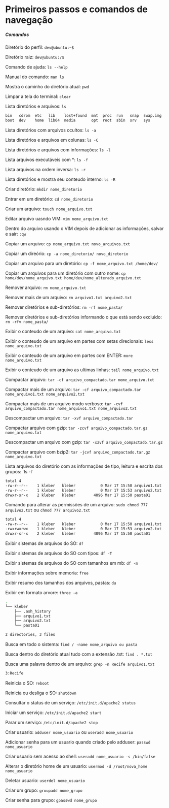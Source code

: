 # Primeiros passos e comandos de navegação


##### Comandos
Diretório do perfil: `dev@ubuntu:~$`

Diretório raiz: `dev@ubuntu:/$`

Comando de ajuda: `ls --help`

Manual do comando: `man ls`

Mostra o caminho do diretório atual: `pwd`

Limpar a tela do terminal: `clear`

Lista diretórios e arquivos: `ls`
~~~bash
bin   cdrom  etc   lib    lost+found  mnt  proc  run   snap  swap.img  tmp  var
boot  dev    home  lib64  media       opt  root  sbin  srv   sys       usr
~~~

Lista diretórios com arquivos ocultos: `ls -a`

Lista diretórios e arquivos em colunas: `ls -C`

Lista diretórios e arquivos com informações: `ls -l`

Lista arquivos executáveis com *: `ls -f`

Lista arquivos na ordem inversa: `ls -r`

Lista diretórios e mostra seu conteudo interno: `ls -R`

Criar diretório: `mkdir nome_diretorio`

Entrar em um diretório: `cd nome_diretorio`

Criar um arquivo: `touch nome_arquivo.txt`

Editar arquivo uasndo VIM: `vim nome_arquivo.txt`

Dentro do arquivo usando o VIM depois de adicionar as informações, salvar e sair: `:qw`

Copiar um arquivo: `cp nome_arquivo.txt novo_arquivos.txt`

Copiar um direório: `cp -a nome_diretorio/ novo_diretorio`

Copiar um arquivo para um diretório: `cp -f nome_arquivo.txt /home/dev/`

Copiar um arquivos para um diretório com outro nome: `cp home/dev/nome_arquivo.txt home/dev/nome_alterado_arquivo.txt`

Remover arquivo: `rm nome_arquivo.txt`

Remover mais de um arquivo: `rm arquivo1.txt arquivo2.txt`

Remover diretórios e sub-diretórios: `rm -rf nome_pasta/`

Remover diretórios e sub-diretórios informando o que está sendo excluido: `rm -rfv nome_pasta/`

Exibir o conteudo de um arquivo: `cat nome_arquivo.txt`

Exibir o conteudo de um arquivo em partes com setas direcionais: `less nome_arquivo.txt`

Exibir o conteudo de um arquivo em partes com ENTER: `more nome_arquivo.txt`

Exibir o conteudo de um arquivo as ultimas linhas: `tail nome_arquivo.txt`

Compactar arquivo: `tar -cf arquivo_compactado.tar nome_arquivo.txt`

Compactar mais de um arquivo: `tar -cf arquivo_compactado.tar nome_arquivo1.txt nome_arquivo2.txt`

Compactar mais de um arquivo modo verboso: `tar -cvf arquivo_compactado.tar nome_arquivo1.txt nome_arquivo2.txt`

Descompactar um arquivo: `tar -xvf arquivo_compactado.tar`

Compactar arquivo com gzip: `tar -zcvf arquivo_compactado.tar.gz nome_arquivo.txt`

Descompactar um arquivo com gzip: `tar -xzvf arquivo_compactado.tar.gz`

Compactar arquivo com bzip2: `tar -jcvf arquivo_compactado.tar.gz nome_arquivo.txt`

Lista arquivos do diretório com as informações de tipo, leitura e escrita dos grupos: ´ls -l´
~~~bash
total 4
-rw-r--r--    1 kleber   kleber           0 Mar 17 15:50 arquivo1.txt
-rw-r--r--    1 kleber   kleber           0 Mar 17 15:53 arquivo2.txt
drwxr-sr-x    2 kleber   kleber        4096 Mar 17 15:50 pasta01
~~~

Comando para alterar as permissões de um arquivo: `sudo chmod 777 arquivo2.txt` ou `chmod 777 arquivo2.txt`
~~~bash
total 4
-rw-r--r--    1 kleber   kleber           0 Mar 17 15:50 arquivo1.txt
-rwxrwxrwx    1 kleber   kleber           0 Mar 17 15:53 arquivo2.txt
drwxr-sr-x    2 kleber   kleber        4096 Mar 17 15:50 pasta01
~~~

Exibir sistemas de arquivos do SO: `df`

Exibir sistemas de arquivos do SO com tipos: `df -T`

Exibir sistemas de arquivos do SO com tamanhos em mb: `df -m`

Exibir informações sobre memoria: `free`

Exibir resumo dos tamanhos dos arquivos, pastas: `du`

Exibir em formato arvore: `three -a`
~~~bash
.
└── kleber
    ├── .ash_history
    ├── arquivo1.txt
    ├── arquivo2.txt
    └── pasta01

2 directories, 3 files
~~~

Busca em todo o sistema: `find / -name nome_arquivo ou pasta `

Busca dentro do diretório atual tudo com a extensão .txt: `find . *.txt`

Busca uma palavra dentro de um arquivo: `grep -n Recife arquivo1.txt`
~~~bash
3:Recife
~~~

Reinicia o SO: `reboot`

Reinicia ou desliga o SO: `shutdown`

Consultar o status de um serviço: `/etc/init.d/apache2 status`

Iniciar um serviço: `/etc/init.d/apache2 start`

Parar um serviço: `/etc/init.d/apache2 stop`

Criar usuario: `adduser nome_usuario` ou `useradd nome_usuario`

Adicionar senha para um usuario quando criado pelo adduser: `passwd nome_usuario`

Criar usuario sem acesso ao shell: `useradd nome_usuario -s /bin/false` 

Alterar o diretório home de um usuario: `usermod -d /root/nova_home nome_usuario`

Deletar usuario: `userdel nome_usuario`

Criar um grupo: `groupadd nome_grupo`

Criar senha para grupo: `gpasswd nome_grupo`